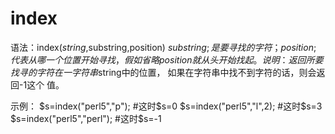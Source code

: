 # index

语法：index($string,$substring,position) 
    $substring  ;是要寻找的字符；
    position    ;代表从哪一个位置开始寻找，假如省略position就从头开始找起。
说明：返回所要找寻的字符在一字符串$string中的位置，
    如果在字符串中找不到字符的话，则会返回-1这个 值。
    
示例：
$s=index("perl5","p");      #这时$s=0
$s=index("perl5","l",2);    #这时$s=3
$s=index("perl5","perl");   #这时$s=-1 
